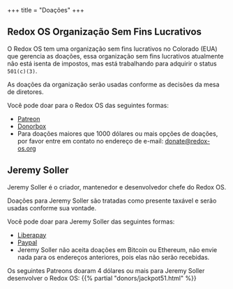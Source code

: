 +++
title = "Doações"
+++

## Redox OS Organização Sem Fins Lucrativos

O Redox OS tem uma organização sem fins lucrativos no Colorado (EUA) que gerencia as doações, essa organização sem fins lucrativos atualmente não está isenta de impostos, mas está trabalhando para adquirir o status `501(c)(3)`.

As doações da organização serão usadas conforme as decisões da mesa de diretores.

Você pode doar para o Redox OS das seguintes formas:

 - [Patreon](https://www.patreon.com/redox_os)
 - [Donorbox](https://donorbox.org/redox-os)
 - Para doações maiores que 1000 dólares ou mais opções de doações, por favor entre em contato no endereço de e-mail:
   donate@redox-os.org

## Jeremy Soller

Jeremy Soller é o criador, mantenedor e desenvolvedor chefe do Redox OS.

Doações para Jeremy Soller são tratadas como presente taxável e serão usadas conforme sua vontade.

Você pode doar para Jeremy Soller das seguintes formas:

- [Liberapay](https://liberapay.com/redox_os)
- [Paypal](https://www.paypal.me/redoxos)
- Jeremy Soller não aceita doações em Bitcoin ou Ethereum, não envie nada para os endereços anteriores, pois elas não serão recebidas.

Os seguintes Patreons doaram 4 dólares ou mais para Jeremy Soller desenvolver o Redox OS:
{{% partial "donors/jackpot51.html" %}}
